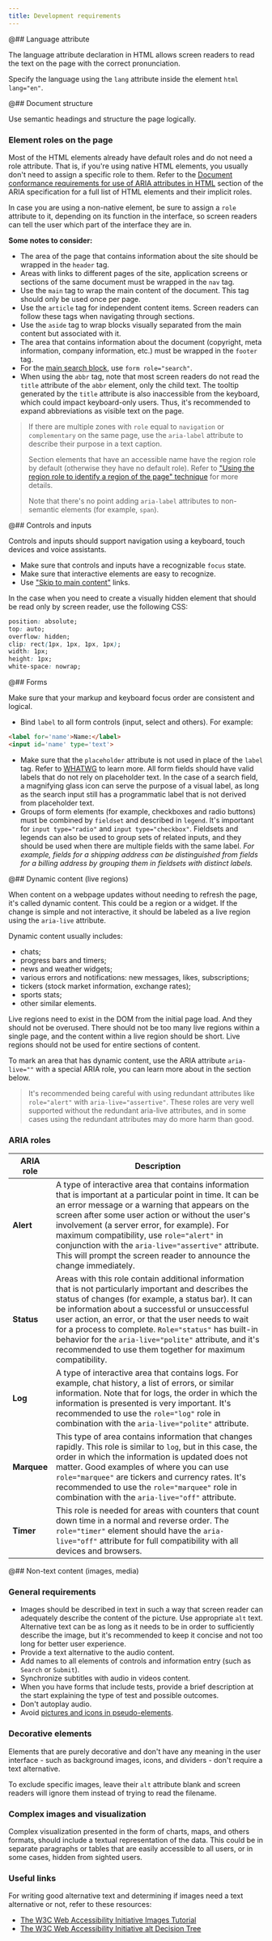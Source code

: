 ```yaml
---
title: Development requirements
---
```


@## Language attribute

The language attribute declaration in HTML allows screen readers to read the text on the page with the correct pronunciation.

Specify the language using the `lang` attribute inside the element `html lang="en"`.

@## Document structure

Use semantic headings and structure the page logically.

### Element roles on the page

Most of the HTML elements already have default roles and do not need a role attribute. That is, if you're using native HTML elements, you usually don't need to assign a specific role to them. Refer to the [Document conformance requirements for use of ARIA attributes in HTML](https://www.w3.org/TR/html-aria/#docconformance) section of the ARIA specification for a full list of HTML elements and their implicit roles.

In case you are using a non-native element, be sure to assign a `role` attribute to it, depending on its function in the interface, so screen readers can tell the user which part of the interface they are in.

**Some notes to consider:**

- The area of ​​the page that contains information about the site should be wrapped in the `header` tag.
- Areas with links to different pages of the site, application screens or sections of the same document must be wrapped in the `nav` tag.
- Use the `main` tag to wrap the main content of the document. This tag should only be used once per page.
- Use the `article` tag for independent content items. Screen readers can follow these tags when navigating through sections.
- Use the `aside` tag to wrap blocks visually separated from the main content but associated with it.
- The area that contains information about the document (copyright, meta information, company information, etc.) must be wrapped in the `footer` tag.
- For the [main search block](https://adrianroselli.com/2015/08/where-to-put-your-search-role.html), use `form role="search"`.
- When using the `abbr` tag, note that most screen readers do not read the `title` attribute of the `abbr` element, only the child text. The tooltip generated by the `title` attribute is also inaccessible from the keyboard, which could impact keyboard-only users. Thus, it's recommended to expand abbreviations as visible text on the page.

> If there are multiple zones with `role` equal to `navigation` or `complementary` on the same page, use the `aria-label` attribute to describe their purpose in a text caption.
>
> Section elements that have an accessible name have the region role by default (otherwise they have no default role). Refer to ["Using the region role to identify a region of the page" technique](https://www.w3.org/WAI/WCAG21/Techniques/aria/ARIA20.html) for more details.
>
> Note that there's no point adding `aria-label` attributes to non-semantic elements (for example, `span`).

@## Controls and inputs

Controls and inputs should support navigation using a keyboard, touch devices and voice assistants.

- Make sure that controls and inputs have a recognizable `focus` state.
- Make sure that interactive elements are easy to recognize.
- Use ["Skip to main content"](https://www.a11yproject.com/posts/2013-05-11-skip-nav-links/) links.

In the case when you need to create a visually hidden element that should be read only by screen reader, use the following CSS:

```CSS
position: absolute;
top: auto;
overflow: hidden;
clip: rect(1px, 1px, 1px, 1px);
width: 1px;
height: 1px;
white-space: nowrap;
```

@## Forms

Make sure that your markup and keyboard focus order are consistent and logical.

- Bind `label` to all form controls (input, select and others). For example:

```html
<label for='name'>Name:</label>
<input id='name' type='text'>
```

- Make sure that the `placeholder` attribute is not used in place of the `label` tag. Refer to [WHATWG](https://html.spec.whatwg.org/multipage/input.html#attr-input-placeholder) to learn more. All form fields should have valid labels that do not rely on placeholder text. In the case of a search field, a magnifying glass icon can serve the purpose of a visual label, as long as the search input still has a programmatic label that is not derived from placeholder text.
- Groups of form elements (for example, checkboxes and radio buttons) must be combined by `fieldset` and described in `legend`. It's important for `input type="radio"` and `input type="checkbox"`. Fieldsets and legends can also be used to group sets of related inputs, and they should be used when there are multiple fields with the same label. _For example, fields for a shipping address can be distinguished from fields for a billing address by grouping them in fieldsets with distinct labels._

@## Dynamic content (live regions)

When content on a webpage updates without needing to refresh the page, it's called dynamic content. This could be a region or a widget. If the change is simple and not interactive, it should be labeled as a live region using the `aria-live` attribute.

Dynamic content usually includes:

- chats;
- progress bars and timers;
- news and weather widgets;
- various errors and notifications: new messages, likes, subscriptions;
- tickers (stock market information, exchange rates);
- sports stats;
- other similar elements.

Live regions need to exist in the DOM from the initial page load. And they should not be overused. There should not be too many live regions within a single page, and the content within a live region should be short. Live regions should not be used for entire sections of content.

To mark an area that has dynamic content, use the ARIA attribute `aria-live=""` with a special ARIA role, you can learn more about in the section below.

> It's recommended being careful with using redundant attributes like `role="alert"` with `aria-live="assertive"`. These roles are very well supported without the redundant aria-live attributes, and in some cases using the redundant attributes may do more harm than good.

### ARIA roles

| ARIA role   | Description                                                                                                                                                                                                                                                                                                                                                                                                                                          |
| ----------- | ---------------------------------------------------------------------------------------------------------------------------------------------------------------------------------------------------------------------------------------------------------------------------------------------------------------------------------------------------------------------------------------------------------------------------------------------------- |
| **Alert**   | A type of interactive area that contains information that is important at a particular point in time. It can be an error message or a warning that appears on the screen after some user action or without the user's involvement (a server error, for example). For maximum compatibility, use `role="alert"` in conjunction with the `aria-live="assertive"` attribute. This will prompt the screen reader to announce the change immediately.     |
| **Status**  | Areas with this role contain additional information that is not particularly important and describes the status of changes (for example, a status bar). It can be information about a successful or unsuccessful user action, an error, or that the user needs to wait for a process to complete. `Role="status"` has built-in behavior for the `aria-live="polite"` attribute, and it's recommended to use them together for maximum compatibility. |
| **Log**     | A type of interactive area that contains logs. For example, chat history, a list of errors, or similar information. Note that for logs, the order in which the information is presented is very important. It's recommended to use the `role="log"` role in combination with the `aria-live="polite"` attribute.                                                                                                                                     |
| **Marquee** | This type of area contains information that changes rapidly. This role is similar to `log`, but in this case, the order in which the information is updated does not matter. Good examples of where you can use `role="marquee"` are tickers and currency rates. It's recommended to use the `role="marquee"` role in combination with the `aria-live="off"` attribute.                                                                              |
| **Timer**   | This role is needed for areas with counters that count down time in a normal and reverse order. The `role="timer"` element should have the `aria-live="off"` attribute for full compatibility with all devices and browsers.                                                                                                                                                                                                                         |

@## Non-text content (images, media)

### General requirements

- Images should be described in text in such a way that screen reader can adequately describe the content of the picture. Use appropriate `alt` text. Alternative text can be as long as it needs to be in order to sufficiently describe the image, but it's recommended to keep it concise and not too long for better user experience.
- Provide a text alternative to the audio content.
- Add names to all elements of controls and information entry (such as `Search` or `Submit`).
- Synchronize subtitles with audio in videos content.
- When you have forms that include tests, provide a brief description at the start explaining the type of test and possible outcomes.
- Don't autoplay audio.
- Avoid [pictures and icons in pseudo-elements](http://simplyaccessible.com/article/three-pitfalls-text-alternatives/).

### Decorative elements

Elements that are purely decorative and don't have any meaning in the user interface - such as background images, icons, and dividers - don't require a text alternative.

To exclude specific images, leave their `alt` attribute blank and screen readers will ignore them instead of trying to read the filename.

### Complex images and visualization

Complex visualization presented in the form of charts, maps, and others formats, should include a textual representation of the data. This could be in separate paragraphs or tables that are easily accessible to all users, or in some cases, hidden from sighted users.

### Useful links

For writing good alternative text and determining if images need a text alternative or not, refer to these resources:

- [The W3C Web Accessibility Initiative Images Tutorial](https://www.w3.org/WAI/tutorials/images/)
- [The W3C Web Accessibility Initiative alt Decision Tree](https://www.w3.org/WAI/tutorials/images/decision-tree/)
